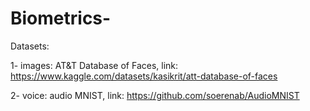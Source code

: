 # Biometrics-


Datasets:

1- images: AT&T Database of Faces, link: https://www.kaggle.com/datasets/kasikrit/att-database-of-faces

2- voice: audio MNIST, link: https://github.com/soerenab/AudioMNIST

